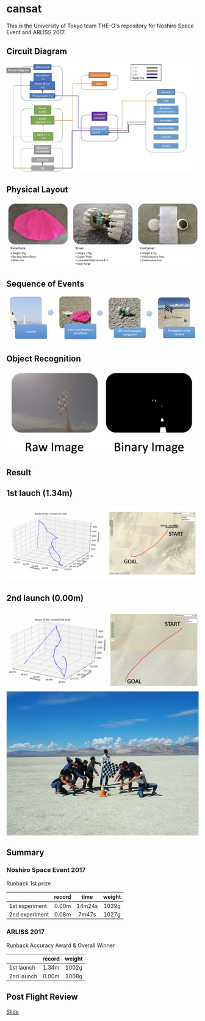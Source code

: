 # cansat

This is the University of Tokyo team THE-O's repository for Noshiro Space
Event and ARLISS 2017.

## Circuit Diagram
![circuit](https://github.com/arahatashun/cansat/blob/master/pictures/circuit.png)

## Physical Layout
![layout](https://github.com/arahatashun/cansat/blob/master/pictures/layout.png)

## Sequence of Events
![sofe](https://github.com/arahatashun/cansat/blob/master/pictures/sequence_of_event.png)

## Object Recognition
![obj](https://github.com/arahatashun/cansat/blob/master/pictures/binary.png)

## Result

## 1st lauch (1.34m)
![1](https://github.com/arahatashun/cansat/blob/master/pictures/1.png)

## 2nd launch (0.00m)
![2](https://github.com/arahatashun/cansat/blob/master/pictures/2.png)
![2_3](https://github.com/arahatashun/cansat/blob/master/pictures/2_3.png)

## Summary

### Noshiro Space Event 2017
Runback 1st prize

||record|time|weight|
|:--|:--:|:--:|:--:|
|1st experiment|0.00m|14m24s|1039g|
|2nd experiment|0.08m|7m47s|1027g|

### ARLISS 2017
Runback Accuracy Award & Overall Winner

||record|weight|
|:--|:--:|:--:|
|1st launch|1.34m|1002g|
|2nd launch|0.00m|1008g|

## Post Flight Review
[Slide](https://github.com/arahatashun/cansat/wiki/pdf/PostFlightReview.pdf)
